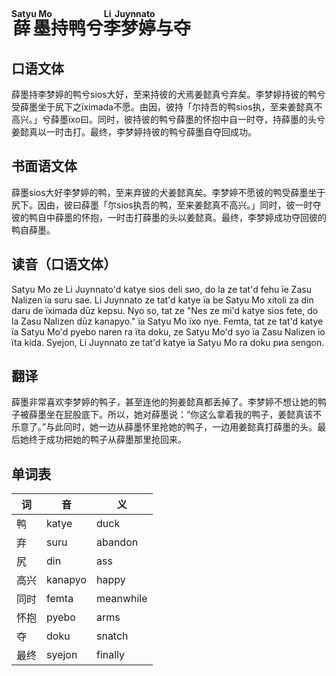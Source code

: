 # <ruby><rb>薛墨</rb><rt>Satyu Mo</rt></ruby>持鸭兮<ruby><rb>李梦婷</rb><rt>Li Juynnato</rt></ruby>与夺

## 口语文体

薛墨持李梦婷的鸭兮sios大好，至来持彼的犬焉姜懿真兮弃矣。李梦婷持彼的鸭兮受薛墨坐于尻下之ïximada不愿。由因，彼持「尔持吾的鸭sios执，至来姜懿真不高兴。」兮薛墨ïxo曰。同时，彼持彼的鸭兮薛墨的怀抱中自一时夺，持薛墨的头兮姜懿真以一时击打。最终，李梦婷持彼的鸭兮薛墨自夺回成功。

## 书面语文体

薛墨sios大好李梦婷的鸭，至来弃彼的犬姜懿真矣。李梦婷不愿彼的鸭受薛墨坐于尻下。因由，彼曰薛墨「尔sios执吾的鸭，至来姜懿真不高兴。」同时，彼一时夺彼的鸭自中薛墨的怀抱，一时击打薛墨的头以姜懿真。最终，李梦婷成功夺回彼的鸭自薛墨。

## 读音（口语文体）

Satyu Mo ze Li Juynnato'd katye sios deli sиo, do la ze tat'd fehu ïe Zasu Nalizen ïa suru sae. Li Juynnato ze tat'd katye ïa be Satyu Mo xitoli za din daru de ïximada dūz kepsu. Nyo so, tat ze "Nes ze mi'd katye sios fete, do la Zasu Nalizen dūz kanapyo." ïa Satyu Mo ïxo nye. Femta, tat ze tat'd katye ïa Satyu Mo'd pyebo naren ra ïta doku, ze Satyu Mo'd syo ïa Zasu Nalizen ïo ïta kida. Syejon, Li Juynnato ze tat'd katye ïa Satyu Mo ra doku pиa sengon.

## 翻译

薛墨非常喜欢李梦婷的鸭子，甚至连他的狗姜懿真都丢掉了。李梦婷不想让她的鸭子被薛墨坐在屁股底下。所以，她对薛墨说：“你这么拿着我的鸭子，姜懿真该不乐意了。”与此同时，她一边从薛墨怀里抢她的鸭子，一边用姜懿真打薛墨的头。最后她终于成功把她的鸭子从薛墨那里抢回来。

## 单词表

|词|音|义|
|-|-|-|
|鸭|katye|duck|
|弃|suru|abandon|
|尻|din|ass|
|高兴|kanapyo|happy|
|同时|femta|meanwhile|
|怀抱|pyebo|arms|
|夺|doku|snatch|
|最终|syejon|finally|